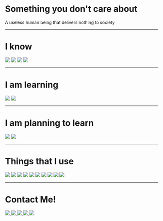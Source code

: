 <h1>Something you don't care about</h1>
<p>A useless human being that delivers nothing to society</p>

---

<div>
    <h1>I know</h1>
    <div>
        <img src="https://img.shields.io/badge/JavaScript-F7DF1E?&style=for-the-badge&logo=JavaScript&logoColor=black" />
        <img src="https://img.shields.io/badge/CSS-1572B6?&style=for-the-badge&logo=CSS3&logoColor=white" />
        <img src="https://img.shields.io/badge/HTML5-E34F26?&style=for-the-badge&logo=HTML5&logoColor=white" />
        <img src="https://img.shields.io/badge/tailwindcss-%2338bdf8.svg?style=for-the-badge&logo=tailwind-css&logoColor=white" />
    </div>

---

<div>
    <h1>I am learning</h1>
    <div>
        <div>
            <img src="https://img.shields.io/badge/tailwindcss-%2338bdf8.svg?style=for-the-badge&logo=tailwind-css&logoColor=white" />
            <img src="https://img.shields.io/badge/JavaScript-F7DF1E?&style=for-the-badge&logo=JavaScript&logoColor=black" />
        </div>
    </div>
<div>

---

<div>
    <h1>I am planning to learn</h1>
    <div>
        <div>
            <img src="https://img.shields.io/badge/Swift-FA7343?&style=for-the-badge&logo=Swift&logoColor=white" />
            <img src="https://img.shields.io/badge/vuejs-%2335495e.svg?style=for-the-badge&logo=vuedotjs&logoColor=%234FC08D" />
        </div>
    </div>
</div>

---

<h1>Things that I use</h1>
<div>
    <img src="https://img.shields.io/badge/Spotify-1ED760?style=for-the-badge&logo=spotify&logoColor=white" />
    <img src="https://img.shields.io/badge/MacOS-3888B5?&style=for-the-badge&logo=Apple&logoColor=white" />
    <img src="https://img.shields.io/badge/iOS-D33D3F?&style=for-the-badge&logo=Apple&logoColor=white" />
    <img src="https://img.shields.io/badge/Safari-000000?style=for-the-badge&logo=Safari&logoColor=white" />
    <img src="https://img.shields.io/badge/Vivaldi-EF3939?style=for-the-badge&logo=Vivaldi&logoColor=white" />
    <img src="https://img.shields.io/badge/Firefox-FF7139?style=for-the-badge&logo=Firefox-Browser&logoColor=white" />
    <img src="https://img.shields.io/badge/Visual%20Studio%20Code-0078d7.svg?style=for-the-badge&logo=visual-studio-code&logoColor=white" />
    <img src="https://img.shields.io/badge/Xcode-007ACC?style=for-the-badge&logo=Xcode&logoColor=white" />
    <img src="https://img.shields.io/badge/Github-181717?&style=for-the-badge&logo=GitHub" />
    <img src="https://img.shields.io/badge/Creative%20Cloud-DA1F26?&style=for-the-badge&logo=Adobe-Creative-Cloud" />
</div>

---

<h1>Contact Me!</h1>
<div>
    <a href="https://discord.com/users/389759544776982528">
        <img src="https://img.shields.io/badge/Discord-7289DA?style=for-the-badge&logo=discord&logoColor=white" />
    </a>
    <a href="https://twitter.com/iDarthGigi">
        <img src="https://img.shields.io/badge/Twitter-1DA1F2?style=for-the-badge&logo=twitter&logoColor=white" />
    </a>
    <a href="https://github.com/DarthGigi" target="_blank">
        <img src="https://img.shields.io/badge/GitHub-181717?style=for-the-badge&logo=github&logoColor=white" />
    </a>
    <a href="https://reddit.com/u/TheMagicZeus">
        <img src="https://img.shields.io/badge/Reddit-FF4500?style=for-the-badge&logo=reddit&logoColor=white" />
    </a>
    <a href="mailto:mrgigithedev@gmail.com">
        <img src="https://img.shields.io/badge/Email-D14836?style=for-the-badge&logo=Gmail&logoColor=white" />
    </a>
</div>
